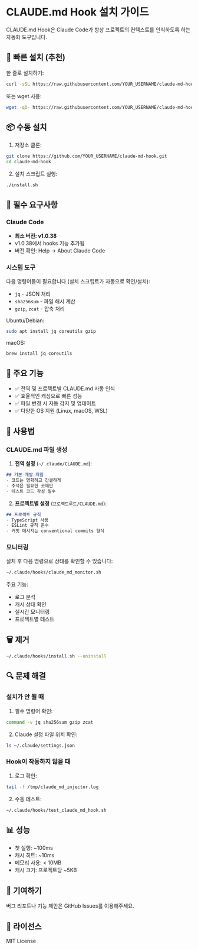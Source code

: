 # CLAUDE.md Hook 설치 가이드

CLAUDE.md Hook은 Claude Code가 항상 프로젝트의 컨텍스트를 인식하도록 하는 자동화 도구입니다.

## 🚀 빠른 설치 (추천)

한 줄로 설치하기:

```bash
curl -sSL https://raw.githubusercontent.com/YOUR_USERNAME/claude-md-hook/main/one-line-install.sh | bash
```

또는 wget 사용:

```bash
wget -qO- https://raw.githubusercontent.com/YOUR_USERNAME/claude-md-hook/main/one-line-install.sh | bash
```

## 📦 수동 설치

1. 저장소 클론:
```bash
git clone https://github.com/YOUR_USERNAME/claude-md-hook.git
cd claude-md-hook
```

2. 설치 스크립트 실행:
```bash
./install.sh
```

## 🔧 필수 요구사항

### Claude Code
- **최소 버전: v1.0.38**
- v1.0.38에서 hooks 기능 추가됨
- 버전 확인: Help → About Claude Code

### 시스템 도구
다음 명령어들이 필요합니다 (설치 스크립트가 자동으로 확인/설치):
- `jq` - JSON 처리
- `sha256sum` - 파일 해시 계산
- `gzip`, `zcat` - 압축 처리

Ubuntu/Debian:
```bash
sudo apt install jq coreutils gzip
```

macOS:
```bash
brew install jq coreutils
```

## 🎯 주요 기능

- ✅ 전역 및 프로젝트별 CLAUDE.md 자동 인식
- ✅ 효율적인 캐싱으로 빠른 성능
- ✅ 파일 변경 시 자동 감지 및 업데이트
- ✅ 다양한 OS 지원 (Linux, macOS, WSL)

## 📝 사용법

### CLAUDE.md 파일 생성

1. **전역 설정** (`~/.claude/CLAUDE.md`):
```markdown
## 기본 개발 지침
- 코드는 명확하고 간결하게
- 주석은 필요한 곳에만
- 테스트 코드 작성 필수
```

2. **프로젝트별 설정** (`프로젝트루트/CLAUDE.md`):
```markdown
## 프로젝트 규칙
- TypeScript 사용
- ESLint 규칙 준수
- 커밋 메시지는 conventional commits 형식
```

### 모니터링

설치 후 다음 명령으로 상태를 확인할 수 있습니다:

```bash
~/.claude/hooks/claude_md_monitor.sh
```

주요 기능:
- 로그 분석
- 캐시 상태 확인
- 실시간 모니터링
- 프로젝트별 테스트

## 🗑️ 제거

```bash
~/.claude/hooks/install.sh --uninstall
```

## 🔍 문제 해결

### 설치가 안 될 때

1. 필수 명령어 확인:
```bash
command -v jq sha256sum gzip zcat
```

2. Claude 설정 파일 위치 확인:
```bash
ls ~/.claude/settings.json
```

### Hook이 작동하지 않을 때

1. 로그 확인:
```bash
tail -f /tmp/claude_md_injector.log
```

2. 수동 테스트:
```bash
~/.claude/hooks/test_claude_md_hook.sh
```

## 📊 성능

- 첫 실행: ~100ms
- 캐시 히트: ~10ms
- 메모리 사용: < 10MB
- 캐시 크기: 프로젝트당 ~5KB

## 🤝 기여하기

버그 리포트나 기능 제안은 GitHub Issues를 이용해주세요.

## 📄 라이선스

MIT License